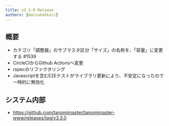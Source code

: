 ```yaml
---
title: v3.3.0 Release
authors: [matsubokkuri]
---
```


## 概要

- カテゴリ「調整器」のサブマスタ区分「サイズ」の名称を、「容量」に変更する #1539
- CircleCIからGithub Actionsへ変更
- rspecのリファクタリング
- Javascriptを含むE2Eテストがライブラリ更新により、不安定になったので一時的に無効化

## システム内部

- https://github.com/tanomimaster/tanomimaster-www/releases/tag/v3.3.0


